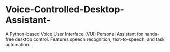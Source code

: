 # Voice-Controlled-Desktop-Assistant-
A Python-based Voice User Interface (VUI) Personal Assistant for hands-free desktop control. Features speech recognition, text-to-speech, and task automation.

